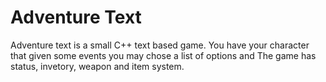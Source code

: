 # Adventure Text

Adventure text is a small C++ text based game. You have your character that given some events you may chose a list of options and 
The game has status, invetory, weapon and item system.
